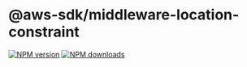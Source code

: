 # @aws-sdk/middleware-location-constraint

[![NPM version](https://img.shields.io/npm/v/@aws-sdk/middleware-location-constraint/latest.svg)](https://www.npmjs.com/package/@aws-sdk/middleware-location-constraint)
[![NPM downloads](https://img.shields.io/npm/dm/@aws-sdk/middleware-location-constraint.svg)](https://www.npmjs.com/package/@aws-sdk/middleware-location-constraint)
